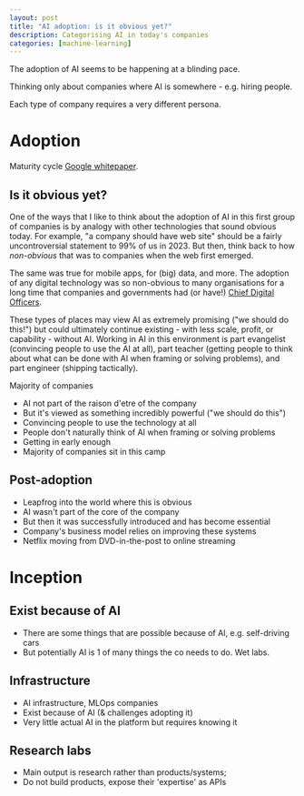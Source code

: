 ```yaml
---
layout: post
title: "AI adoption: is it obvious yet?"
description: Categorising AI in today's companies
categories: [machine-learning]
---
```


The adoption of AI seems to be happening at a blinding pace. 

Thinking only about companies where AI is somewhere - e.g. hiring people.

Each type of company requires a very different persona.

# Adoption

Maturity cycle [Google whitepaper](https://services.google.com/fh/files/misc/ai_adoption_framework_whitepaper.pdf).

## Is it obvious yet?

One of the ways that I like to think about the adoption of AI in this first group of companies is by analogy with other technologies that sound obvious today. For example, "a company should have web site" should be a fairly uncontroversial statement to 99% of us in 2023. But then, think back to how _non-obvious_ that was to companies when the web first emerged.

The same was true for mobile apps, for (big) data, and more. The adoption of any digital technology was so non-obvious to many organisations for a long time that companies and governments had (or have!) [Chief Digital Officers](https://en.wikipedia.org/wiki/Chief_digital_officer).

These types of places may view AI as extremely promising ("we should do this!") but could ultimately continue existing - with less scale, profit, or capability - without AI. Working in AI in this environment is part evangelist (convincing people to use the AI at all), part teacher (getting people to think about what can be done with AI when framing or solving problems), and part engineer (shipping tactically).

Majority of companies 

- AI not part of the raison d'etre of the company
- But it's viewed as something incredibly powerful ("we should do this")
- Convincing people to use the technology at all
- People don't naturally think of AI when framing or solving problems
- Getting in early enough
- Majority of companies sit in this camp

## Post-adoption

- Leapfrog into the world where this is obvious
- AI wasn't part of the core of the company
- But then it was successfully introduced and has become essential
- Company's business model relies on improving these systems
- Netflix moving from DVD-in-the-post to online streaming

# Inception

## Exist because of AI

- There are some things that are possible because of AI, e.g. self-driving cars
- But potentially AI is 1 of many things the co needs to do. Wet labs.

## Infrastructure

- AI infrastructure, MLOps companies
- Exist because of AI (& challenges adopting it)
- Very little actual AI in the platform but requires knowing it

## Research labs

- Main output is research rather than products/systems;
- Do not build products, expose their 'expertise' as APIs

